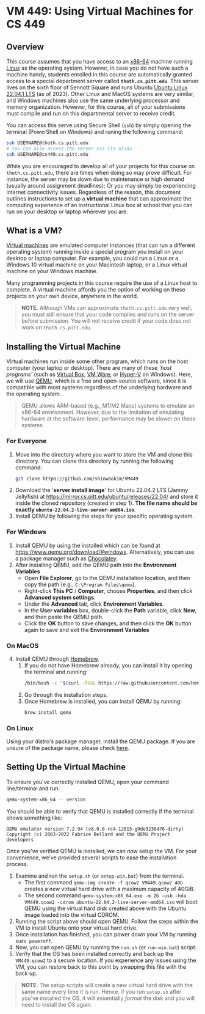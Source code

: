 # VM 449: Using Virtual Machines for CS 449

## Overview
This course assumes that you have access to an [x86-64](https://en.wikipedia.org/wiki/X86-64) machine running [Linux](https://en.wikipedia.org/wiki/Linux) as the operating system. However, in case you do not have such a machine handy, students enrolled in this course are automatically granted access to a special department server called **`thoth.cs.pitt.edu`**. This server lives on the sixth floor of Sennott Square and runs Ubuntu [Ubuntu Linux 22.04.1 LTS](https://wiki.ubuntu.com/JammyJellyfish) (as of 2023). Other Linux and MacOS systems are very similar, and Windows machines also use the same underlying processor and memory organization. However, for this course, all of your submissions must compile and run on this departmental server to receive credit.

You can access this serve using Secure Shell (`ssh`) by simply opening the terminal (PowerShell on Windows) and runing the following command:
```sh
ssh USERNAME@thoth.cs.pitt.edu
# You can also access the server via its alias
ssh USERNAME@cs449.cs.pitt.edu
```

While you are encouraged to develop all of your projects for this course on `thoth.cs.pitt.edu`, there are times when doing so may prove difficult. For instance, the server may be down due to maintenance or high demand (usually around assignment deadlines); Or you may simply be experiencing internet connectivity issues. Regardless of the reason, this document outlines instructions to set up a **virtual machine** that can approximate the computing experience of an instructional Linux box at school that you can run on your desktop or laptop wherever you are.

## What is a VM?
[Virtual machines](https://en.wikipedia.org/wiki/Virtual_machine) are emulated computer instances (that can run a different operating system) running inside a special program you install on your desktop or laptop computer. For example, you could run a Linux or a Windows 10 virtual machine on your Macintosh laptop, or a Linux virtual machine on your Windows machine.

Many programming projects in this course require the use of a Linux host to complete. A virtual machine affords you the option of working on these projects on your own device, anywhere in the world.

> **NOTE.** Although VMs can approximate `thoth.cs.pitt.edu` very well, you must still ensure that your code compiles and runs on the server before submission. You will not receive credit if your code does not work on `thoth.cs.pitt.edu`.

## Installing the Virtual Machine
Virtual machines run inside some other program, which runs on the host computer (your laptop or desktop). There are many of these *'host programs'* (such as [Virtual Box](https://www.virtualbox.org/), [VM Ware](https://www.vmware.com/), or [Hyper-V](https://learn.microsoft.com/en-us/virtualization/hyper-v-on-windows/about/) on Windows). Here, we will use [QEMU](https://www.qemu.org/), which is a free and open-source software, since it is compatible with most systems regardless of the underlying hardware and the operating system.

> QEMU allows ARM-based (e.g., M1/M2 Macs) systems to emulate an x86-64 environment. However, due to the limitation of emulating hardware at the software-level, performance may be slower on these systems.

### For Everyone
1. Move into the directory where you want to store the VM and clone this directory. You can clone this directory by running the following command:
	```sh
	git clone https://github.com/shinwookim/VM449
	```
2. Download the '**server install image**' for Ubuntu 22.04.2 LTS (Jammy Jellyfish) at https://mirror.cs.pitt.edu/ubuntu/releases/22.04/ and store it inside the cloned repository (created in step 1). **The file name should be exactly `ubuntu-22.04.2-live-server-amd64.iso`**.
3. Install QEMU by following the steps for your specific operating system.

### For Windows
1. Install QEMU by using the installed which can be found at https://www.qemu.org/download/#windows. Alternatively, you can use a package manager such as [Chocolatey](https://chocolatey.org/install).
2. After installing QEMU, add the QEMU path into the **Environment Variables**
	- Open **File Explorer**, go to the QEMU installation location, and then copy the path (e.g., `C:\Program Files\qemu`).
	- Right-click **This PC** / **Computer**, choose **Properties**, and then click **Advanced system settings**.
	- Under the **Advanced** tab, click **Environment Variables**.
	- In the **User variables** box, double-click the **Path** variable, click **New**, and then paste the QEMU path.
	- Click the **OK** button to save changes, and then click the **OK** button again to save and exit the **Environment Variables**


### On MacOS
4. Install QEMU through [Homebrew](https://brew.sh/).
	1. If you do not have Homebrew already, you can install it by opening the terminal and running:
		```sh
		/bin/bash -c "$(curl -fsSL https://raw.githubusercontent.com/Homebrew/install/HEAD/install.sh)"
		```
	2. Go through the installation steps.
	3. Once Homebrew is installed, you can install QEMU by running:
		```sh
		brew install qemu
		```

### On Linux
Using your distro's package manager, install the QEMU package. If you are unsure of the package name, please check [here](https://www.qemu.org/download/#linux).


## Setting Up the Virtual Machine
To ensure you've correctly installed QEMU, open your command line/terminal and run:
```sh
qemu-system-x86_64 -- version
```

You should be able to verify that QEMU is installed correctly if the terminal shows something like:
```
QEMU emulator version 7.2.94 (v8.0.0-rc4-12015-g9de3238476-dirty)
Copyright (c) 2003-2022 Fabrice Bellard and the QEMU Project developers
```
Once you've verified QEMU is installed, we can now setup the VM. For your convenience, we've provided several scripts to ease the installation process.
1. Examine and run the `setup.sh` (or `setup-win.bat`) from the terminal.
   - The first command `qemu-img create -f qcow2 VM449.qcow2 40G` creates a new virtual hard drive with a maximum capacity of 40GiB.
   - The second command `qemu-system-x86_64.exe -m 2G -usb -hda VM449.qcow2 -cdrom ubuntu-22.04.2-live-server-amd64.iso` will boot QEMU using the virtual hard disk created above with the Ubuntu image loaded into the virtual CDROM.
2. Running the script above should open QEMU. Follow the steps within the VM to install Ubuntu onto your virtual hard drive.
3. Once installation has finished, you can power down your VM by running `sudo poweroff`.
4. Now, you can open QEMU by running the `run.sh` (or `run-win.bat`) script.
5. Verify that the OS has been installed correctly and back up the `VM449.qcow2` to a secure location. If you experience any issues using the VM, you can restore back to this point by swapping this file with the back up.
> **NOTE**. The setup scripts will create a new virtual hard drive with the same name every time it is run. Hence, if you run `setup.sh` after you've installed the OS, it will essentially *format* the disk and you will need to install the OS again.